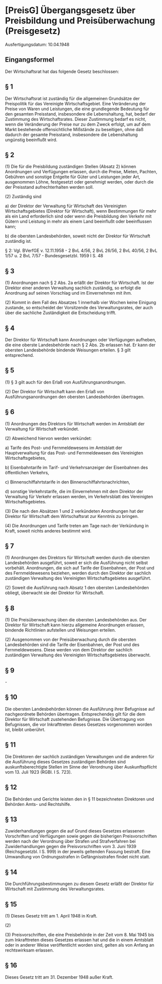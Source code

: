# [PreisG] Übergangsgesetz über Preisbildung und Preisüberwachung  (Preisgesetz)

Ausfertigungsdatum: 10.04.1948

 

## Eingangsformel

Der Wirtschaftsrat hat das folgende Gesetz beschlossen:


## § 1

Der Wirtschaftsrat ist zuständig für die allgemeinen Grundsätze der Preispolitik für das Vereinigte Wirtschaftsgebiet. Eine Veränderung der Preise von Waren und Leistungen, die eine grundlegende Bedeutung für den gesamten Preisstand, insbesondere die Lebenshaltung, hat, bedarf der Zustimmung des Wirtschaftsrates. Dieser Zustimmung bedarf es nicht, wenn die Veränderung der Preise nur zu dem Zweck erfolgt, um auf dem Markt bestehende offensichtliche Mißstände zu beseitigen, ohne daß dadurch der gesamte Preisstand, insbesondere die Lebenshaltung ungünstig beeinflußt wird.


## § 2

(1) Die für die Preisbildung zuständigen Stellen (Absatz 2) können Anordnungen und Verfügungen erlassen, durch die Preise, Mieten, Pachten, Gebühren und sonstige Entgelte für Güter und Leistungen jeder Art, ausgenommen Löhne, festgesetzt oder genehmigt werden, oder durch die der Preisstand aufrechterhalten werden soll.

(2) Zuständig sind

a) der Direktor der Verwaltung für Wirtschaft des Vereinigten Wirtschaftsgebietes (Direktor für Wirtschaft), wenn Bestimmungen für mehr als ein Land erforderlich sind oder wenn die Preisbildung den Verkehr mit Gütern und Leistung in mehr als einem Land beeinflußt oder beeinflussen kann;

b) die obersten Landesbehörden, soweit nicht der Direktor für Wirtschaft zuständig ist.

§ 2: Vgl. BVerfGE v. 12.11.1958 - 2 BvL 4/56, 2 BvL 26/56, 2 BvL 40/56, 2 BvL 1/57 u. 2 BvL 7/57 - Bundesgesetzbl. 1959 I S. 48


## § 3

(1) Anordnungen nach § 2 Abs. 2a erläßt der Direktor für Wirtschaft. Ist der Direktor einer anderen Verwaltung sachlich zuständig, so erfolgt die Anordnung auf seinen Vorschlag und im Einvernehmen mit ihm.

(2) Kommt in dem Fall des Absatzes 1 innerhalb vier Wochen keine Einigung zustande, so entscheidet der Vorsitzende des Verwaltungsrates, der auch über die sachliche Zuständigkeit die Entscheidung trifft.


## § 4

Der Direktor für Wirtschaft kann Anordnungen oder Verfügungen aufheben, die eine oberste Landesbehörde nach § 2 Abs. 2b erlassen hat. Er kann der obersten Landesbehörde bindende Weisungen erteilen. § 3 gilt entsprechend.


## § 5

(1) § 3 gilt auch für den Erlaß von Ausführungsanordnungen.

(2) Der Direktor für Wirtschaft kann den Erlaß von Ausführungsanordnungen den obersten Landesbehörden übertragen.


## § 6

(1) Anordnungen des Direktors für Wirtschaft werden im Amtsblatt der Verwaltung für Wirtschaft verkündet.

(2) Abweichend hiervon werden verkündet:

a) Tarife des Post- und Fernmeldewesens im Amtsblatt der Hauptverwaltung für das Post- und Fernmeldewesen des Vereinigten Wirtschaftsgebietes,

b) Eisenbahntarife im Tarif- und Verkehrsanzeiger der Eisenbahnen des öffentlichen Verkehrs,

c) Binnenschiffahrtstarife in den Binnenschiffahrtsnachrichten,

d) sonstige Verkehrstarife, die im Einvernehmen mit dem Direktor der Verwaltung für Verkehr erlassen werden, im Verkehrsblatt des Vereinigten Wirtschaftsgebietes.

(3) Die nach den Absätzen 1 und 2 verkündeten Anordnungen hat der Direktor für Wirtschaft dem Wirtschaftsrat zur Kenntnis zu bringen.

(4) Die Anordnungen und Tarife treten am Tage nach der Verkündung in Kraft, soweit nichts anderes bestimmt wird.


## § 7

(1) Anordnungen des Direktors für Wirtschaft werden durch die obersten Landesbehörden ausgeführt, soweit er sich die Ausführung nicht selbst vorbehält. Anordnungen, die sich auf Tarife der Eisenbahnen, der Post und des Fernmeldewesens beziehen, werden durch den Direktor der sachlich zuständigen Verwaltung des Vereinigten Wirtschaftsgebietes ausgeführt.

(2) Soweit die Ausführung nach Absatz 1 den obersten Landesbehörden obliegt, überwacht sie der Direktor für Wirtschaft.


## § 8

(1) Die Preisüberwachung üben die obersten Landesbehörden aus. Der Direktor für Wirtschaft kann hierzu allgemeine Anordnungen erlassen, bindende Richtlinien aufstellen und Weisungen erteilen.

(2) Ausgenommen von der Preisüberwachung durch die obersten Landesbehörden sind die Tarife der Eisenbahnen, der Post und des Fernmeldewesens. Diese werden von dem Direktor der sachlich zuständigen Verwaltung des Vereinigten Wirtschaftsgebietes überwacht.


## § 9

\-


## § 10

Die obersten Landesbehörden können die Ausführung ihrer Befugnisse auf nachgeordnete Behörden übertragen. Entsprechendes gilt für die dem Direktor für Wirtschaft zustehenden Befugnisse. Die Übertragung von Befugnissen, die vor Inkrafttreten dieses Gesetzes vorgenommen worden ist, bleibt unberührt.


## § 11

Die Direktoren der sachlich zuständigen Verwaltungen und die anderen für die Ausführung dieses Gesetzes zuständigen Behörden sind auskunftsberechtigte Stellen im Sinne der Verordnung über Auskunftspflicht vom 13. Juli 1923 (RGBl. I S. 723).


## § 12

Die Behörden und Gerichte leisten den in § 11 bezeichneten Direktoren und Behörden Amts- und Rechtshilfe.


## § 13

Zuwiderhandlungen gegen die auf Grund dieses Gesetzes erlassenen Vorschriften und Verfügungen sowie gegen die bisherigen Preisvorschriften werden nach der Verordnung über Strafen und Strafverfahren bei Zuwiderhandlungen gegen die Preisvorschriften vom 3. Juni 1939 (Reichsgesetzbl. I S. 999) in der jeweils geltenden Fassung bestraft. Eine Umwandlung von Ordnungsstrafen in Gefängnisstrafen findet nicht statt.


## § 14

Die Durchführungsbestimmungen zu diesem Gesetz erläßt der Direktor für Wirtschaft mit Zustimmung des Verwaltungsrates.


## § 15

(1) Dieses Gesetz tritt am 1. April 1948 in Kraft.

(2)

(3) Preisvorschriften, die eine Preisbehörde in der Zeit vom 8. Mai 1945 bis zum Inkrafttreten dieses Gesetzes erlassen hat und die in einem Amtsblatt oder in anderer Weise veröffentlicht worden sind, gelten als von Anfang an rechtswirksam erlassen.


## § 16

Dieses Gesetz tritt am 31. Dezember 1948 außer Kraft.

